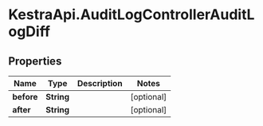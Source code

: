 # KestraApi.AuditLogControllerAuditLogDiff

## Properties

Name | Type | Description | Notes
------------ | ------------- | ------------- | -------------
**before** | **String** |  | [optional] 
**after** | **String** |  | [optional] 


